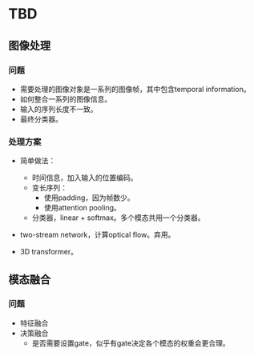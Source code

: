 # TBD

## 图像处理
### 问题
- 需要处理的图像对象是一系列的图像帧，其中包含temporal information。
- 如何整合一系列的图像信息。
- 输入的序列长度不一致。
- 最终分类器。

### 处理方案
- 简单做法：
  - 时间信息，加入输入的位置编码。
  - 变长序列：
    - 使用padding，因为帧数少。
    - 使用attention pooling。
  - 分类器，linear + softmax。多个模态共用一个分类器。

- two-stream network，计算optical flow。弃用。
- 3D transformer。



## 模态融合
### 问题
- 特征融合
- 决策融合
  - 是否需要设置gate，似乎有gate决定各个模态的权重会更合理。

